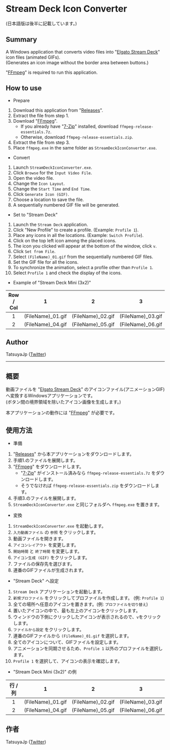 # Stream Deck Icon Converter

(日本語版は後半に記載しています。)

## Summary

A Windows application that converts video files into "[Elgato Stream Deck](https://www.elgato.com/ja/stream-deck)" icon files (animated GIFs).  
(Generates an icon image without the border area between buttons.)

"[FFmpeg](https://www.ffmpeg.org/)" is required to run this application.

## How to use

- Prepare
1. Download this application from "[Releases](https://github.com/TatsuyaJp/StreamDeckIconConverter/releases)".
2. Extract the file from step 1.
3. Download "[FFmpeg](https://www.gyan.dev/ffmpeg/builds/)".
   - If you already have "[7-Zip](https://www.7-zip.org/)" installed, download `ffmpeg-release-essentials.7z`.
   - Otherwise, download `ffmpeg-release-essentials.zip`.
4. Extract the file from step 3.
5. Place `ffmpeg.exe` in the same folder as `StreamDeckIconConverter.exe`.

- Convert
1. Launch `StreamDeckIconConverter.exe`.
2. Click `Browse` for the `Input Video File`.
3. Open the video file.
4. Change the `Icon Layout`.
5. Change the `Start Time` and `End Time`.
6. Click `Generate Icon (GIF)`.
7. Choose a location to save the file.
8. A sequentially numbered GIF file will be generated.

- Set to "Stream Deck"
1. Launch the `Stream Deck` application.
2. Click "New Profile" to create a profile. (Example: `Profile 1`).
3. Place any icons in all the locations. (Example: `Switch Profile`).
4. Click on the top left icon among the placed icons.
5. The icon you clicked will appear at the bottom of the window, click `v`.
6. Click `Set from File`.
7. Select `(FileName)_01.gif` from the sequentially numbered GIF files.
8. Set the GIF file for all the icons.
9. To synchronize the animation, select a profile other than `Profile 1`.
10. Select `Profile 1` and check the display of the icons.

- Example of "Stream Deck Mini (3x2)"

| Row / Col | 1 | 2 | 3 |
| :---: | --- | --- | --- |
| 1 | (FileName)\_01.gif | (FileName)\_02.gif | (FileName)\_03.gif |
| 2 | (FileName)\_04.gif | (FileName)\_05.gif | (FileName)\_06.gif |

## Author

TatsuyaJp ([Twitter](https://twitter.com/TatsuyaJp))

---

## 概要

動画ファイルを "[Elgato Stream Deck](https://www.elgato.com/ja/stream-deck)" のアイコンファイル(アニメーションGIF)へ変換するWindowsアプリケーションです。  
(ボタン間の境界領域を除いたアイコン画像を生成します。)

本アプリケーションの動作には "[FFmpeg](https://www.ffmpeg.org/)" が必要です。

## 使用方法

- 準備
1. "[Releases](https://github.com/TatsuyaJp/StreamDeckIconConverter/releases)" から本アプリケーションをダウンロードします。
2. 手順1.のファイルを展開します。
3. "[FFmpeg](https://www.gyan.dev/ffmpeg/builds/)" をダウンロードします。
   - "[7-Zip](https://sevenzip.osdn.jp/)" がインストール済みなら `ffmpeg-release-essentials.7z` をダウンロードします。
   - そうでなければ `ffmpeg-release-essentials.zip` をダウンロードします。
4. 手順3.のファイルを展開します。
5. `StreamDeckIconConverter.exe` と同じフォルダへ `ffmpeg.exe` を置きます。

- 変換
1. `StreamDeckIconConverter.exe` を起動します。
2. `入力動画ファイル` の `参照` をクリックします。
3. 動画ファイルを開きます。
4. `アイコンレイアウト` を変更します。
5. `開始時間` と `終了時間` を変更します。
6. `アイコン生成 (GIF)` をクリックします。
7. ファイルの保存先を選びます。
8. 連番のGIFファイルが生成されます。

- "Stream Deck" へ設定
1. `Stream Deck` アプリケーションを起動します。
2. `新規プロファイル` をクリックしてプロファイルを作成します。 (例: `Profile 1`)
3. 全ての場所へ任意のアイコンを置きます。(例: `プロファイルを切り替え`)
4. 置いたアイコンの中で、最も左上のアイコンをクリックします。
5. ウィンドウの下側にクリックしたアイコンが表示されるので、`v`をクリックします。
6. `ファイルから設定` をクリックします。
7. 連番のGIFファイルから `(FileName)_01.gif` を選択します。
8. 全てのアイコンについて、GIFファイルを設定します。
9. アニメーションを同期させるため、`Profile 1` 以外のプロファイルを選択します。
10. `Profile 1` を選択して、アイコンの表示を確認します。

- "Stream Deck Mini (3x2)" の例

| 行 / 列 | 1 | 2 | 3 |
| :---: | --- | --- | --- |
| 1 | (FileName)\_01.gif | (FileName)\_02.gif | (FileName)\_03.gif |
| 2 | (FileName)\_04.gif | (FileName)\_05.gif | (FileName)\_06.gif |

## 作者

TatsuyaJp ([Twitter](https://twitter.com/TatsuyaJp))
